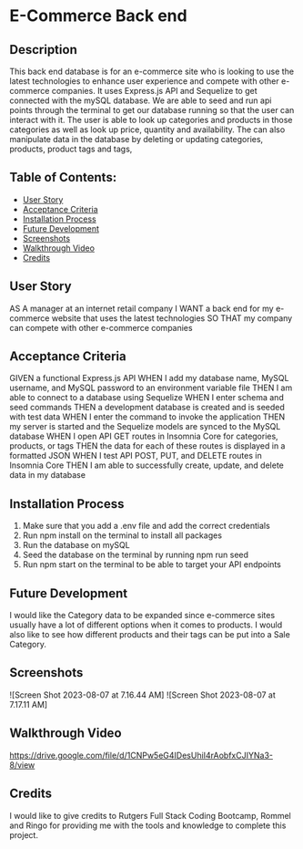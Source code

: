 # E-Commerce Back end

## Description
This back end database is for an e-commerce site who is looking to use the latest technologies to enhance user experience and compete with other e-commerce companies. It uses Express.js API and Sequelize to get connected with the mySQL database. We are able to seed and run api points through the terminal to get our database running so that the user can interact with it. The user is able to look up categories and products in those categories as well as look up price, quantity and availability. The can also manipulate data in the database by deleting or updating categories, products, product tags and tags, 

## Table of Contents:
- [User Story](#User-Story)
- [Acceptance Criteria](#Acceptance-Criteria)
- [Installation Process](#Installation-Process)
- [Future Development](#Future-Development)
- [Screenshots](#Screenshots)
- [Walkthrough Video](#Walkthrough-Video)
- [Credits](#Credits)

## User Story
AS A manager at an internet retail company
I WANT a back end for my e-commerce website that uses the latest technologies
SO THAT my company can compete with other e-commerce companies

## Acceptance Criteria
GIVEN a functional Express.js API
WHEN I add my database name, MySQL username, and MySQL password to an environment variable file
THEN I am able to connect to a database using Sequelize
WHEN I enter schema and seed commands
THEN a development database is created and is seeded with test data
WHEN I enter the command to invoke the application
THEN my server is started and the Sequelize models are synced to the MySQL database
WHEN I open API GET routes in Insomnia Core for categories, products, or tags
THEN the data for each of these routes is displayed in a formatted JSON
WHEN I test API POST, PUT, and DELETE routes in Insomnia Core
THEN I am able to successfully create, update, and delete data in my database

## Installation Process
1. Make sure that you add a .env file and add the correct credentials 
2. Run npm install on the terminal to install all packages
3. Run the database on mySQL
4. Seed the database on the terminal by running npm run seed
5. Run npm start on the terminal to be able to target your API endpoints

## Future Development
I would like the Category data to be expanded since e-commerce sites usually have a lot of different options when it comes to products. I would also like to see how different products and their tags can be put into a Sale Category.

## Screenshots
![Screen Shot 2023-08-07 at 7.16.44 AM]
![Screen Shot 2023-08-07 at 7.17.11 AM]

## Walkthrough Video
https://drive.google.com/file/d/1CNPw5eG4IDesUhiI4rAobfxCJIYNa3-8/view

## Credits
I would like to give credits to Rutgers Full Stack Coding Bootcamp, Rommel and Ringo for providing me with the tools and knowledge to complete this project.

